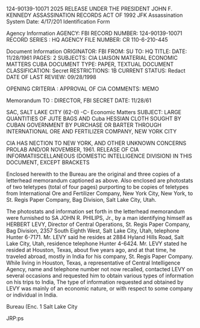 124-90139-10071 2025 RELEASE UNDER THE PRESIDENT JOHN F. KENNEDY ASSASSINATION RECORDS ACT OF 1992
JFK Assassination System Date: 4/17/201
Identification Form

Agency Information
AGENCY: FBI
RECORD NUMBER: 124-90139-10071
RECORD SERIES : HQ
AGENCY FILE NUMBER: CR 110-6-210-445

Document Information
ORIGINATOR: FBI
FROM: SU
TO: HQ
TITLE:
DATE: 11/28/1961
PAGES: 2
SUBJECTS: CIA LIAISON MATERIAL
ECONOMIC MATTERS CUBA
DOCUMENT TYPE: PAPER, TEXTUAL DOCUMENT
CLASSIFICATION: Secret
RESTRICTIONS: 1B
CURRENT STATUS: Redact
DATE OF LAST REVIEW: 09/28/1998

OPENING CRITERIA : APPROVAL OF CIA
COMMENTS: MEMO

Memorandum
TO : DIRECTOR, FBI SECRET DATE: 11/28/61

SAC, SALT LAKE CITY (62-0) -C- Economic Matters
SUBJECT: LARGE QUANTITIES OF JUTE BAGS AND Cuba
HESSIAN CLOTH SOUGHT BY CUBAN
GOVERNMENT BY PURCHASE OR BARTER
THROUGH INTERNATIONAL ORE AND
FERTILIZER COMPANY, NEW YORK CITY

CIA HAS NECTION TO NEW YORK, AND OTHER UNKNOWN CONCERNS
PROLAB AND/OR NOVEMBER, 1961.
RELEASE OF CIA INFORMATIISCELLANEOUS (DOMESTIC INTELLIGENCE DIVISION)
IN THIS DOCUMENT, EXCEPT BRACKETS

Enclosed herewith to the Bureau are the original
and three copies of a letterhead memorandum captioned as
above. Also enclosed are photostats of two teletypes
(total of four pages) purporting to be copies of teletypes
from International Ore and Fertilizer Company, New York City,
New York, to St. Regis Paper Company, Bag Division, Salt
Lake City, Utah.

The photostats and information set forth in the
letterhead memorandum were furnished to SA JOHN R. PHILIPS,
Jr., by a man identifying himself as HERBERT LEVY, Director
of Central Operations, St. Regis Paper Company, Bag Division,
2357 South Eighth West, Salt Lake City, Utah, telephone
Hunter 6-7171. Mr. LEVY said he resides at 2884 Hyland
Hills Road, Salt Lake City, Utah, residence telephone
Hunter 4-6424. Mr. LEVY stated he resided at Houston,
Texas, about five years ago, and at that time, he traveled
abroad, mostly in India for his company, St. Regis Paper
Company. While living in Houston, Texas, a representative
of Central Intelligence Agency, name and telephone number
not now recalled, contacted LEVY on several occasions and
requested him to obtain various types of information on his
trips to India, The type of information requested and
obtained by LEVY was mainly of an economic nature, or with
respect to some company or individual in India.

Bureau (Enc.
1 Salt Lake City

JRP:ps

